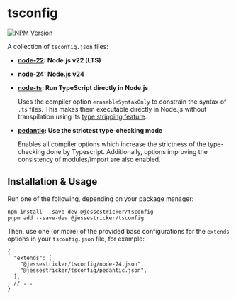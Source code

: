 # tsconfig

[![NPM Version](https://img.shields.io/npm/v/%40jessestricker%2Ftsconfig?logo=npm)](https://www.npmjs.com/package/@jessestricker/tsconfig)

A collection of `tsconfig.json` files:

- **[node-22](./src/tsconfig.node-22.json): Node.js v22 (LTS)**
- **[node-24](./src/tsconfig.node-24.json): Node.js v24**
- **[node-ts](./src/tsconfig.node-ts.json): Run TypeScript directly in Node.js**

  Uses the compiler option `erasableSyntaxOnly` to constrain the syntax of `.ts` files.
  This makes them executable directly in Node.js without transpilation using its [type stripping feature](https://nodejs.org/api/typescript.html#type-stripping).

- **[pedantic](./src/tsconfig.pedantic.json): Use the strictest type-checking mode**

  Enables all compiler options which increase the strictness of the type-checking done by Typescript.
  Additionally, options improving the consistency of modules/import are also enabled.

## Installation & Usage

Run one of the following, depending on your package manager:

```shell
npm install --save-dev @jessestricker/tsconfig
pnpm add --save-dev @jessestricker/tsconfig
```

Then, use one (or more) of the provided base configurations for the `extends` options in your `tsconfig.json` file, for example:

```jsonc
{
  "extends": [
    "@jessestricker/tsconfig/node-24.json",
    "@jessestricker/tsconfig/pedantic.json",
  ],
  // ...
}
```
